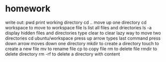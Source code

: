 # homework
write out:
pwd                                  print working directory
cd ..                                move up one directory
cd                                   workspace to move to workspace file
ls                                   list all files and driectories
ls -a                                display hidden files and directories 
type clear                           to clear
lazy way to move two directories     cd ubuntu/workspace
press up arrow                       types last command
press down arrow                     moves down one directory
mkdir                                to create a directory
touch                                to create a new file
mv                                   to rename file
cp                                   to copy file
rm                                   to delete file
rmdir                                to delete directory
rm -rf                               to delete a directory with content
